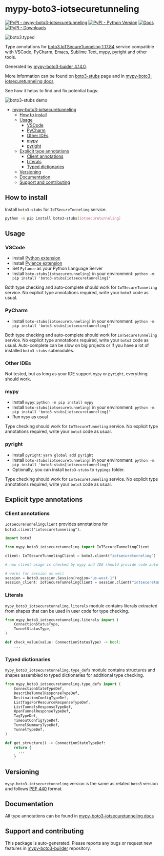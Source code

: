 # mypy-boto3-iotsecuretunneling<a id="mypy-boto3-iotsecuretunneling"></a>

[![PyPI - mypy-boto3-iotsecuretunneling](https://img.shields.io/pypi/v/mypy-boto3-iotsecuretunneling.svg?color=blue)](https://pypi.org/project/mypy-boto3-iotsecuretunneling)
[![PyPI - Python Version](https://img.shields.io/pypi/pyversions/mypy-boto3-iotsecuretunneling.svg?color=blue)](https://pypi.org/project/mypy-boto3-iotsecuretunneling)
[![Docs](https://img.shields.io/readthedocs/mypy-boto3-builder.svg?color=blue)](https://mypy-boto3-builder.readthedocs.io/)
[![PyPI - Downloads](https://img.shields.io/pypi/dw/mypy-boto3-iotsecuretunneling?color=blue)](https://pypistats.org/packages/mypy-boto3-iotsecuretunneling)

![boto3.typed](https://github.com/vemel/mypy_boto3_builder/raw/master/logo.png)

Type annotations for
[boto3.IoTSecureTunneling 1.17.84](https://boto3.amazonaws.com/v1/documentation/api/1.17.84/reference/services/iotsecuretunneling.html#IoTSecureTunneling)
service compatible with [VSCode](https://code.visualstudio.com/),
[PyCharm](https://www.jetbrains.com/pycharm/),
[Emacs](https://www.gnu.org/software/emacs/),
[Sublime Text](https://www.sublimetext.com/),
[mypy](https://github.com/python/mypy),
[pyright](https://github.com/microsoft/pyright) and other tools.

Generated by
[mypy-boto3-buider 4.14.0](https://github.com/vemel/mypy_boto3_builder).

More information can be found on
[boto3-stubs](https://pypi.org/project/boto3-stubs/) page and in
[mypy-boto3-iotsecuretunneling docs](https://vemel.github.io/boto3_stubs_docs/mypy_boto3_iotsecuretunneling/)

See how it helps to find and fix potential bugs:

![boto3-stubs demo](https://github.com/vemel/mypy_boto3_builder/raw/master/demo.gif)

- [mypy-boto3-iotsecuretunneling](#mypy-boto3-iotsecuretunneling)
  - [How to install](#how-to-install)
  - [Usage](#usage)
    - [VSCode](#vscode)
    - [PyCharm](#pycharm)
    - [Other IDEs](#other-ides)
    - [mypy](#mypy)
    - [pyright](#pyright)
  - [Explicit type annotations](#explicit-type-annotations)
    - [Client annotations](#client-annotations)
    - [Literals](#literals)
    - [Typed dictionaries](#typed-dictionaries)
  - [Versioning](#versioning)
  - [Documentation](#documentation)
  - [Support and contributing](#support-and-contributing)

## How to install<a id="how-to-install"></a>

Install `boto3-stubs` for `IoTSecureTunneling` service.

```bash
python -m pip install boto3-stubs[iotsecuretunneling]
```

## Usage<a id="usage"></a>

### VSCode<a id="vscode"></a>

- Install
  [Python extension](https://marketplace.visualstudio.com/items?itemName=ms-python.python)
- Install
  [Pylance extension](https://marketplace.visualstudio.com/items?itemName=ms-python.vscode-pylance)
- Set `Pylance` as your Python Language Server
- Install `boto-stubs[iotsecuretunneling]` in your environment:
  `python -m pip install 'boto3-stubs[iotsecuretunneling]'`

Both type checking and auto-complete should work for `IoTSecureTunneling`
service. No explicit type annotations required, write your `boto3` code as
usual.

### PyCharm<a id="pycharm"></a>

- Install `boto-stubs[iotsecuretunneling]` in your environment:
  `python -m pip install 'boto3-stubs[iotsecuretunneling]'`

Both type checking and auto-complete should work for `IoTSecureTunneling`
service. No explicit type annotations required, write your `boto3` code as
usual. Auto-complete can be slow on big projects or if you have a lot of
installed `boto3-stubs` submodules.

### Other IDEs<a id="other-ides"></a>

Not tested, but as long as your IDE support `mypy` or `pyright`, everything
should work.

### mypy<a id="mypy"></a>

- Install `mypy`: `python -m pip install mypy`
- Install `boto-stubs[iotsecuretunneling]` in your environment:
  `python -m pip install 'boto3-stubs[iotsecuretunneling]'`
- Run `mypy` as usual

Type checking should work for `IoTSecureTunneling` service. No explicit type
annotations required, write your `boto3` code as usual.

### pyright<a id="pyright"></a>

- Install `pyright`: `yarn global add pyright`
- Install `boto-stubs[iotsecuretunneling]` in your environment:
  `python -m pip install 'boto3-stubs[iotsecuretunneling]'`
- Optionally, you can install `boto3-stubs` to `typings` folder.

Type checking should work for `IoTSecureTunneling` service. No explicit type
annotations required, write your `boto3` code as usual.

## Explicit type annotations<a id="explicit-type-annotations"></a>

### Client annotations<a id="client-annotations"></a>

`IoTSecureTunnelingClient` provides annotations for
`boto3.client("iotsecuretunneling")`.

```python
import boto3

from mypy_boto3_iotsecuretunneling import IoTSecureTunnelingClient

client: IoTSecureTunnelingClient = boto3.client("iotsecuretunneling")

# now client usage is checked by mypy and IDE should provide code auto-complete

# works for session as well
session = boto3.session.Session(region="us-west-1")
session_client: IoTSecureTunnelingClient = session.client("iotsecuretunneling")
```

### Literals<a id="literals"></a>

`mypy_boto3_iotsecuretunneling.literals` module contains literals extracted
from shapes that can be used in user code for type checking.

```python
from mypy_boto3_iotsecuretunneling.literals import (
    ConnectionStatusType,
    TunnelStatusType,
)

def check_value(value: ConnectionStatusType) -> bool:
    ...
```

### Typed dictionaries<a id="typed-dictionaries"></a>

`mypy_boto3_iotsecuretunneling.type_defs` module contains structures and shapes
assembled to typed dictionaries for additional type checking.

```python
from mypy_boto3_iotsecuretunneling.type_defs import (
    ConnectionStateTypeDef,
    DescribeTunnelResponseTypeDef,
    DestinationConfigTypeDef,
    ListTagsForResourceResponseTypeDef,
    ListTunnelsResponseTypeDef,
    OpenTunnelResponseTypeDef,
    TagTypeDef,
    TimeoutConfigTypeDef,
    TunnelSummaryTypeDef,
    TunnelTypeDef,
)

def get_structure() -> ConnectionStateTypeDef:
    return {
      ...
    }
```

## Versioning<a id="versioning"></a>

`mypy-boto3-iotsecuretunneling` version is the same as related `boto3` version
and follows [PEP 440](https://www.python.org/dev/peps/pep-0440/) format.

## Documentation<a id="documentation"></a>

All type annotations can be found in
[mypy-boto3-iotsecuretunneling docs](https://vemel.github.io/boto3_stubs_docs/mypy_boto3_iotsecuretunneling/)

## Support and contributing<a id="support-and-contributing"></a>

This package is auto-generated. Please reports any bugs or request new features
in [mypy-boto3-builder](https://github.com/vemel/mypy_boto3_builder/issues/)
repository.
